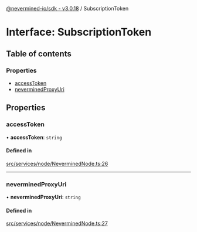 [@nevermined-io/sdk - v3.0.18](../code-reference.md) / SubscriptionToken

# Interface: SubscriptionToken

## Table of contents

### Properties

- [accessToken](SubscriptionToken.md#accesstoken)
- [neverminedProxyUri](SubscriptionToken.md#neverminedproxyuri)

## Properties

### accessToken

• **accessToken**: `string`

#### Defined in

[src/services/node/NeverminedNode.ts:26](https://github.com/nevermined-io/sdk-js/blob/5a87eb38c1c2c3e15829bd6357608ed347da321e/src/services/node/NeverminedNode.ts#L26)

---

### neverminedProxyUri

• **neverminedProxyUri**: `string`

#### Defined in

[src/services/node/NeverminedNode.ts:27](https://github.com/nevermined-io/sdk-js/blob/5a87eb38c1c2c3e15829bd6357608ed347da321e/src/services/node/NeverminedNode.ts#L27)
